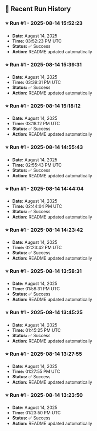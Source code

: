 
## 📝 Recent Run History
<!-- HISTORY_START -->
### ⭐ Run #1 - 2025-08-14 15:52:23
- **Date:** August 14, 2025
- **Time:** 03:52:23 PM UTC
- **Status:** ✅ Success
- **Action:** README updated automatically

### ⭐ Run #1 - 2025-08-14 15:39:31
- **Date:** August 14, 2025
- **Time:** 03:39:31 PM UTC
- **Status:** ✅ Success
- **Action:** README updated automatically

### ⭐ Run #1 - 2025-08-14 15:18:12
- **Date:** August 14, 2025
- **Time:** 03:18:12 PM UTC
- **Status:** ✅ Success
- **Action:** README updated automatically

### ⭐ Run #1 - 2025-08-14 14:55:43
- **Date:** August 14, 2025
- **Time:** 02:55:43 PM UTC
- **Status:** ✅ Success
- **Action:** README updated automatically

### ⭐ Run #1 - 2025-08-14 14:44:04
- **Date:** August 14, 2025
- **Time:** 02:44:04 PM UTC
- **Status:** ✅ Success
- **Action:** README updated automatically

### ⭐ Run #1 - 2025-08-14 14:23:42
- **Date:** August 14, 2025
- **Time:** 02:23:42 PM UTC
- **Status:** ✅ Success
- **Action:** README updated automatically

### ⭐ Run #1 - 2025-08-14 13:58:31
- **Date:** August 14, 2025
- **Time:** 01:58:31 PM UTC
- **Status:** ✅ Success
- **Action:** README updated automatically

### ⭐ Run #1 - 2025-08-14 13:45:25
- **Date:** August 14, 2025
- **Time:** 01:45:25 PM UTC
- **Status:** ✅ Success
- **Action:** README updated automatically

### ⭐ Run #1 - 2025-08-14 13:27:55
- **Date:** August 14, 2025
- **Time:** 01:27:55 PM UTC
- **Status:** ✅ Success
- **Action:** README updated automatically

### ⭐ Run #1 - 2025-08-14 13:23:50
- **Date:** August 14, 2025
- **Time:** 01:23:50 PM UTC
- **Status:** ✅ Success
- **Action:** README updated automatically
<!-- HISTORY_END -->